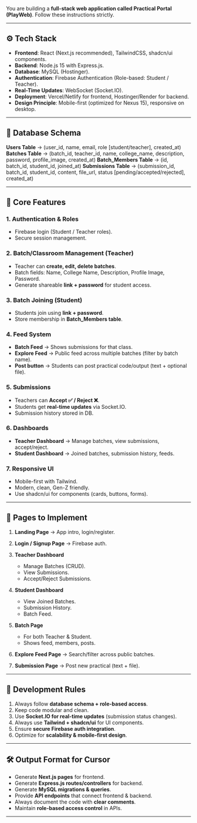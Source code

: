 

You are building a **full-stack web application called Practical Portal (PlayWeb)**. Follow these instructions strictly.

---

## ⚙️ Tech Stack

* **Frontend**: React (Next.js recommended), TailwindCSS, shadcn/ui components.
* **Backend**: Node.js 15 with Express.js.
* **Database**: MySQL (Hostinger).
* **Authentication**: Firebase Authentication (Role-based: Student / Teacher).
* **Real-Time Updates**: WebSocket (Socket.IO).
* **Deployment**: Vercel/Netlify for frontend, Hostinger/Render for backend.
* **Design Principle**: Mobile-first (optimized for Nexus 15), responsive on desktop.

---

## 📂 Database Schema

**Users Table** → (user\_id, name, email, role \[student/teacher], created\_at)
**Batches Table** → (batch\_id, teacher\_id, name, college\_name, description, password, profile\_image, created\_at)
**Batch\_Members Table** → (id, batch\_id, student\_id, joined\_at)
**Submissions Table** → (submission\_id, batch\_id, student\_id, content, file\_url, status \[pending/accepted/rejected], created\_at)

---

## 🔑 Core Features

### 1. Authentication & Roles

* Firebase login (Student / Teacher roles).
* Secure session management.

### 2. Batch/Classroom Management (Teacher)

* Teacher can **create, edit, delete batches**.
* Batch fields: Name, College Name, Description, Profile Image, Password.
* Generate shareable **link + password** for student access.

### 3. Batch Joining (Student)

* Students join using **link + password**.
* Store membership in **Batch\_Members table**.

### 4. Feed System

* **Batch Feed** → Shows submissions for that class.
* **Explore Feed** → Public feed across multiple batches (filter by batch name).
* **Post button** → Students can post practical code/output (text + optional file).

### 5. Submissions

* Teachers can **Accept ✅ / Reject ❌**.
* Students get **real-time updates** via Socket.IO.
* Submission history stored in DB.

### 6. Dashboards

* **Teacher Dashboard** → Manage batches, view submissions, accept/reject.
* **Student Dashboard** → Joined batches, submission history, feeds.

### 7. Responsive UI

* Mobile-first with Tailwind.
* Modern, clean, Gen-Z friendly.
* Use shadcn/ui for components (cards, buttons, forms).

---

## 📑 Pages to Implement

1. **Landing Page** → App intro, login/register.
2. **Login / Signup Page** → Firebase auth.
3. **Teacher Dashboard**

   * Manage Batches (CRUD).
   * View Submissions.
   * Accept/Reject Submissions.
4. **Student Dashboard**

   * View Joined Batches.
   * Submission History.
   * Batch Feed.
5. **Batch Page**

   * For both Teacher & Student.
   * Shows feed, members, posts.
6. **Explore Feed Page** → Search/filter across public batches.
7. **Submission Page** → Post new practical (text + file).

---

## 🔄 Development Rules

1. Always follow **database schema + role-based access**.
2. Keep code modular and clean.
3. Use **Socket.IO for real-time updates** (submission status changes).
4. Always use **Tailwind + shadcn/ui** for UI components.
5. Ensure **secure Firebase auth integration**.
6. Optimize for **scalability & mobile-first design**.

---

## 🛠️ Output Format for Cursor

* Generate **Next.js pages** for frontend.
* Generate **Express.js routes/controllers** for backend.
* Generate **MySQL migrations & queries**.
* Provide **API endpoints** that connect frontend & backend.
* Always document the code with **clear comments**.
* Maintain **role-based access control** in APIs.

---


